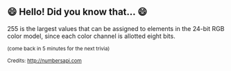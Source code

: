 ## :smile: Hello! Did you know that... :smile:
255 is the largest values that can be assigned to elements in the 24-bit RGB color model, since each color channel is allotted eight bits.

<sup>(come back in 5 minutes for the next trivia)</sup>


<sup>Credits: http://numbersapi.com</sup>
